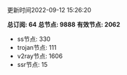 更新时间2022-09-12 15:26:20

**总订阅: 64**
**总节点: 9888**
**有效节点: 2062**
- ss节点: 330
- trojan节点: 111
- v2ray节点: 1606
- ssr节点: 15
